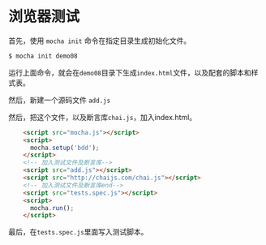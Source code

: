 # 浏览器测试

首先，使用 `mocha init` 命令在指定目录生成初始化文件。

```bash
$ mocha init demo08
```

运行上面命令，就会在`demo08`目录下生成`index.html`文件，以及配套的脚本和样式表。

然后，新建一个源码文件 `add.js`

然后，把这个文件，以及断言库`chai.js`，加入index.html。

```html
    <script src="mocha.js"></script>
    <script>
      mocha.setup('bdd');
    </script>
    <!-- 加入测试文件及断言库-->
    <script src="add.js"></script>
    <script src="http://chaijs.com/chai.js"></script>
    <!-- 加入测试文件及断言库end-->
    <script src="tests.spec.js"></script>
    <script>
      mocha.run();
    </script>
```

最后，在`tests.spec.js`里面写入测试脚本。